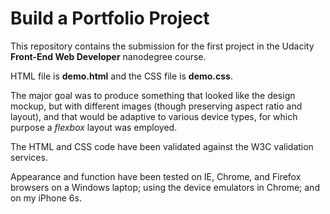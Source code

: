 # Build a Portfolio Project

This repository contains the submission for the first project in the Udacity **Front-End Web Developer** nanodegree course.

HTML file is **demo.html** and the CSS file is **demo.css**.

The major goal was to produce something that looked like the design mockup, but with different images (though preserving aspect ratio and layout), and that would be adaptive to various device types, for which purpose a _flexbox_ layout was employed.

The HTML and CSS code have been validated against the W3C validation services.

Appearance and function have been tested on IE, Chrome, and Firefox browsers on a Windows laptop; using the device emulators in Chrome; and on my iPhone 6s.
 

